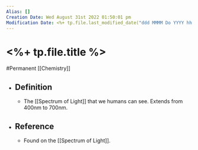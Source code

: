 ```yaml
---
Alias: []
Creation Date: Wed August 31st 2022 01:50:01 pm 
Modification Date: <%+ tp.file.last_modified_date("ddd MMMM Do YYYY hh:mm:ss a") %>
---
```

# <%+ tp.file.title %>
#Permanent [[Chemistry]]

- ## Definition
	- The [[Spectrum of Light]] that we humans can see. Extends from 400nm to 700nm.
- ## Reference
	- Found on the [[Spectrum of Light]].